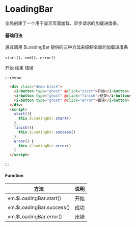 # LoadingBar

全局创建了一个用于显示页面加载、异步请求的加载进度条。

#### 基础用法

通过调用 $LoadingBar 提供的三种方法来控制全局的加载进度条

`start()`、`end()`、`error()`

<div class="demo-block">
  <i-button type="ghost" @click="start">开始</i-button>
  <i-button type="ghost" @click="finish">结束</i-button>
  <i-button type="ghost" @click="error">错误</i-button>
</div>

::: demo

```html
  <div class="demo-block">
    <i-button type="ghost" @click="start">开始</i-button>
    <i-button type="ghost" @click="finish">结束</i-button>
    <i-button type="ghost" @click="error">错误</i-button>
  </div>
  <script>
    start(){
      this.$LoadingBar.start()
    },
    finish(){
      this.$LoadingBar.success()
    },
    error() {
      this.$LoadingBar.error()
    }
  </script>

```

:::

#### Function

| 方法    | 说明 |
| ------- | ---- |
| vm.$LoadingBar.start()   | 开始 |
| vm.$LoadingBar.success() | 成功 |
| vm.$LoadingBar.error()   | 出错 |

<script>
export default {
  data(){
    return {
      modal1: false,
    }
  },
  methods:{
    start(){
      this.$LoadingBar.start()
    },
    finish(){
      this.$LoadingBar.success()
    },
    error() {
      this.$LoadingBar.error()
    }
  }
}
</script>
